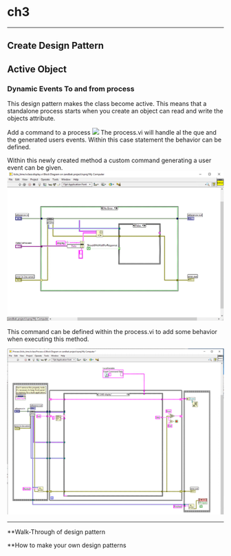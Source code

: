 # ch3
---- 
## Create Design Pattern

## Active Object
### Dynamic Events To and from process
This design pattern makes the class become active. This means that a standalone process starts when you create an object can read and write the objects attribute.

Add a command to a process
![][image-1]
The process.vi will handle al the que and the generated users events. Within this case statement the behavior can be defined. 

Within this newly created method a custom command generating a user event can be given.
![display command][image-2]

This command can be defined within the process.vi to add some behavior when executing this method. 

![Process VI Command][image-3]

---- 
\*\*Walk-Through of design pattern

\*\*How to make your own design patterns

[image-1]:	images/fig_command.png
[image-2]:	images/display_command.png
[image-3]:	images/process_vi_command.png